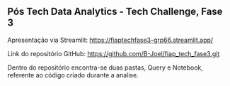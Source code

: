 ## Pós Tech Data Analytics - Tech Challenge, Fase 3

Apresentação via  Streamlit: https://fiaptechfase3-grp66.streamlit.app/

Link do repositório GitHub: https://github.com/B-Joel/fiap_tech_fase3.git

Dentro do repositório encontra-se duas pastas, Query e Notebook, referente ao código criado durante a analise.

